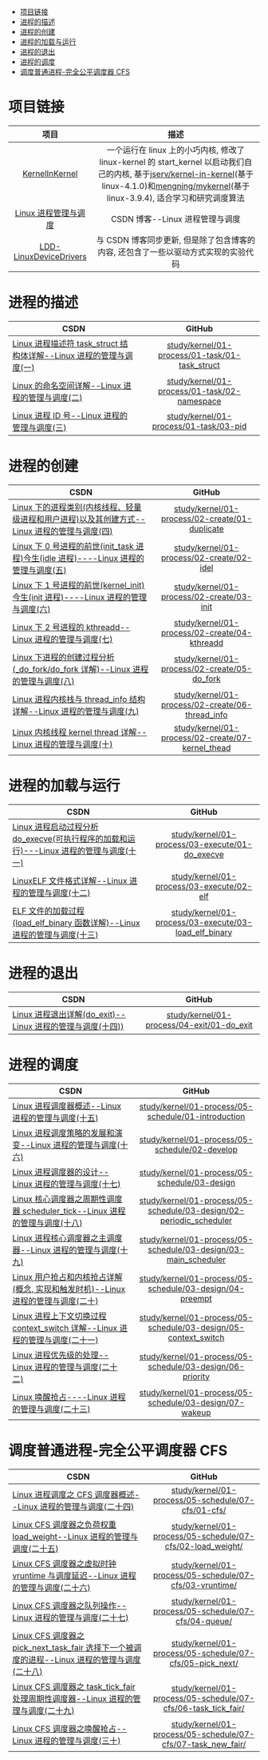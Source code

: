
<!-- @import "[TOC]" {cmd="toc" depthFrom=1 depthTo=6 orderedList=false} -->

<!-- code_chunk_output -->

- [项目链接](#项目链接)
- [进程的描述](#进程的描述)
- [进程的创建](#进程的创建)
- [进程的加载与运行](#进程的加载与运行)
- [进程的退出](#进程的退出)
- [进程的调度](#进程的调度)
- [调度普通进程-完全公平调度器 CFS](#调度普通进程-完全公平调度器-cfs)

<!-- /code_chunk_output -->

# 项目链接

| 项目 | 描述 |
|:-------:|:-------:|
| [KernelInKernel](https://github.com/gatieme/KernelInKernel) | 一个运行在 linux 上的小巧内核, 修改了 linux-kernel 的 start_kernel 以启动我们自己的内核, 基于[jserv/kernel-in-kernel](https://github.com/jserv/kernel-in-kernel)(基于 linux-4.1.0)和[mengning/mykernel](https://github.com/mengning/mykernel)(基于 linux-3.9.4), 适合学习和研究调度算法 |
| [Linux 进程管理与调度](http://blog.csdn.net/gatieme/article/category/6225543) | CSDN 博客--Linux 进程管理与调度 |
| [LDD-LinuxDeviceDrivers](https://github.com/gatieme/LDD-LinuxDeviceDrivers/tree/master/study/kernel/01-process) | 与 CSDN 博客同步更新, 但是除了包含博客的内容, 还包含了一些以驱动方式实现的实验代码 |

# 进程的描述

| CSDN | GitHub |
| ------------- |:-------------:|
| [Linux 进程描述符 task_struct 结构体详解--Linux 进程的管理与调度(一)](http://blog.csdn.net/gatieme/article/details/51383272)| [study/kernel/01-process/01-task/01-task_struct](https://github.com/gatieme/LDD-LinuxDeviceDrivers/tree/master/study/kernel/01-process/01-task/01-task_struct) |
|[ Linux 的命名空间详解--Linux 进程的管理与调度(二)](http://blog.csdn.net/gatieme/article/details/51383322) | [study/kernel/01-process/01-task/02-namespace](https://github.com/gatieme/LDD-LinuxDeviceDrivers/tree/master/study/kernel/01-process/01-task/02-namespace) |
|[Linux 进程 ID 号--Linux 进程的管理与调度(三)](http://blog.csdn.net/gatieme/article/details/51383377) | [study/kernel/01-process/01-task/03-pid](https://github.com/gatieme/LDD-LinuxDeviceDrivers/tree/master/study/kernel/01-process/01-task/03-pid)|

# 进程的创建

| CSDN | GitHub |
| ------------- |:-------------:|
| [Linux 下的进程类别(内核线程、轻量级进程和用户进程)以及其创建方式--Linux 进程的管理与调度(四)    ](http://blog.csdn.net/gatieme/article/details/51482122) | [study/kernel/01-process/02-create/01-duplicate](https://github.com/gatieme/LDD-LinuxDeviceDrivers/tree/master/study/kernel/01-process/02-create/01-duplicate)|
| [Linux 下 0 号进程的前世(init_task 进程)今生(idle 进程)----Linux 进程的管理与调度(五)](http://blog.csdn.net/gatieme/article/details/51484562) | [study/kernel/01-process/02-create/02-idel](http://blog.csdn.net/gatieme/article/details/51484562) |
| [Linux 下 1 号进程的前世(kernel_init)今生(init 进程)----Linux 进程的管理与调度(六)](http://blog.csdn.net/gatieme/article/details/51532804) | [study/kernel/01-process/02-create/03-init](https://github.com/gatieme/LDD-LinuxDeviceDrivers/tree/master/study/kernel/01-process/02-create/03-init)|
| [Linux 下 2 号进程的 kthreadd--Linux 进程的管理与调度(七)](http://blog.csdn.net/gatieme/article/details/51566690) | [study/kernel/01-process/02-create/04-kthreadd](http://blog.csdn.net/gatieme/article/details/51566690) |
| [Linux 下进程的创建过程分析(_do_fork/do_fork 详解)--Linux 进程的管理与调度(八)](http://blog.csdn.net/gatieme/article/details/51569932)| [study/kernel/01-process/02-create/05-do_fork](https://github.com/gatieme/LDD-LinuxDeviceDrivers/tree/master/study/kernel/01-process/02-create/05-do_fork) |
| [Linux 进程内核栈与 thread_info 结构详解--Linux 进程的管理与调度(九)](http://blog.csdn.net/gatieme/article/details/51577479) | [study/kernel/01-process/02-create/06-thread_info](https://github.com/gatieme/LDD-LinuxDeviceDrivers/tree/master/study/kernel/01-process/02-create/06-thread_info) |
| [Linux 内核线程 kernel thread 详解--Linux 进程的管理与调度(十)](http://blog.csdn.net/gatieme/article/details/51589205) | [study/kernel/01-process/02-create/07-kernel_thead](https://github.com/gatieme/LDD-LinuxDeviceDrivers/tree/master/study/kernel/01-process/02-create/07-kernel_thead)|

# 进程的加载与运行

| CSDN | GitHub |
| ------------- |:-------------:|
| [Linux 进程启动过程分析 do_execve(可执行程序的加载和运行)---Linux 进程的管理与调度(十一)](http://blog.csdn.net/gatieme/article/details/51594439) | [study/kernel/01-process/03-execute/01-do_execve](https://github.com/gatieme/LDD-LinuxDeviceDrivers/tree/master/study/kernel/01-process/03-execute/01-do_execve) |
| [LinuxELF 文件格式详解--Linux 进程的管理与调度(十二)](http://blog.csdn.net/gatieme/article/details/51615799) | [study/kernel/01-process/03-execute/02-elf](https://github.com/gatieme/LDD-LinuxDeviceDrivers/tree/master/study/kernel/01-process/03-execute/02-elf)|
| [ELF 文件的加载过程(load_elf_binary 函数详解)--Linux 进程的管理与调度(十三)](http://blog.csdn.net/gatieme/article/details/51628257) |  [study/kernel/01-process/03-execute/03-load_elf_binary](https://github.com/gatieme/LDD-LinuxDeviceDrivers/tree/master/study/kernel/01-process/03-execute/03-load_elf_binary) |

# 进程的退出

| CSDN | GitHub |
| ------------- |:-------------:|
| [Linux 进程退出详解(do_exit)--Linux 进程的管理与调度(十四))](http://blog.csdn.net/gatieme/article/details/51638706) | [study/kernel/01-process/04-exit/01-do_exit](https://github.com/gatieme/LDD-LinuxDeviceDrivers/tree/master/study/kernel/01-process/04-exit/01-do_exit) |

# 进程的调度

| CSDN | GitHub |
| ------------- |:-------------:|
| [Linux 进程调度器概述--Linux 进程的管理与调度(十五)](http://blog.csdn.net/gatieme/article/details/51699889) | [study/kernel/01-process/05-schedule/01-introduction](https://github.com/gatieme/LDD-LinuxDeviceDrivers/tree/master/study/kernel/01-process/05-schedule/01-introduction) |
| [Linux 进程调度策略的发展和演变--Linux 进程的管理与调度(十六)](http://blog.csdn.net/gatieme/article/details/51701149)| [study/kernel/01-process/05-schedule/02-develop](https://github.com/gatieme/LDD-LinuxDeviceDrivers/tree/master/study/kernel/01-process/05-schedule/02-develop) |
| [Linux 进程调度器的设计--Linux 进程的管理与调度(十七)](http://blog.csdn.net/gatieme/article/details/51702662) | [study/kernel/01-process/05-schedule/03-design](https://github.com/gatieme/LDD-LinuxDeviceDrivers/tree/master/study/kernel/01-process/05-schedule/03-design) |
| [Linux 核心调度器之周期性调度器 scheduler_tick--Linux 进程的管理与调度(十八)](http://blog.csdn.net/gatieme/article/details/51872561) | [study/kernel/01-process/05-schedule/03-design/02-periodic_scheduler](https://github.com/gatieme/LDD-LinuxDeviceDrivers/tree/master/study/kernel/01-process/05-schedule/03-design/02-periodic_scheduler) |
| [Linux 进程核心调度器之主调度器--Linux 进程的管理与调度(十九)](http://blog.csdn.net/gatieme/article/details/51872594) | [study/kernel/01-process/05-schedule/03-design/03-main_scheduler](https://github.com/gatieme/LDD-LinuxDeviceDrivers/tree/master/study/kernel/01-process/05-schedule/03-design/03-main_scheduler) |
| [Linux 用户抢占和内核抢占详解(概念, 实现和触发时机)--Linux 进程的管理与调度(二十)](http://blog.csdn.net/gatieme/article/details/51872618) | [study/kernel/01-process/05-schedule/03-design/04-preempt](https://github.com/gatieme/LDD-LinuxDeviceDrivers/tree/master/study/kernel/01-process/05-schedule/03-design/04-preempt) |
| [Linux 进程上下文切换过程 context_switch 详解--Linux 进程的管理与调度(二十一)](http://blog.csdn.net/gatieme/article/details/51872659) | [study/kernel/01-process/05-schedule/03-design/05-context_switch](https://github.com/gatieme/LDD-LinuxDeviceDrivers/tree/master/study/kernel/01-process/05-schedule/03-design/05-context_switch) |
| [Linux 进程优先级的处理--Linux 进程的管理与调度(二十二)](http://blog.csdn.net/gatieme/article/details/51719208) | [study/kernel/01-process/05-schedule/03-design/06-priority](https://github.com/gatieme/LDD-LinuxDeviceDrivers/tree/master/study/kernel/01-process/05-schedule/03-design/06-priority) |
| [Linux 唤醒抢占----Linux 进程的管理与调度(二十三)](http://blog.csdn.net/gatieme/article/details/51872831) | [study/kernel/01-process/05-schedule/03-design/07-wakeup](https://github.com/gatieme/LDD-LinuxDeviceDrivers/tree/master/study/kernel/01-process/05-schedule/03-design/07-wakeup) |

# 调度普通进程-完全公平调度器 CFS

| CSDN | GitHub |
| ------------- |:-------------:|
| [Linux 进程调度之 CFS 调度器概述--Linux 进程的管理与调度(二十四)](http://blog.csdn.net/gatieme/article/details/52067518) |  [study/kernel/01-process/05-schedule/07-cfs/01-cfs/](https://github.com/gatieme/LDD-LinuxDeviceDrivers/tree/master/study/kernel/01-process/05-schedule/07-cfs/01-cfs) |
| [Linux CFS 调度器之负荷权重 load_weight--Linux 进程的管理与调度(二十五)](http://blog.csdn.net/gatieme/article/details/52067665) | [study/kernel/01-process/05-schedule/07-cfs/02-load_weight/](https://github.com/gatieme/LDD-LinuxDeviceDrivers/tree/master/study/kernel/01-process/05-schedule/07-cfs/02-load_weight) |
| [Linux CFS 调度器之虚拟时钟 vruntime 与调度延迟--Linux 进程的管理与调度(二十六)](http://blog.csdn.net/gatieme/article/details/52067748) | [study/kernel/01-process/05-schedule/07-cfs/03-vruntime/](https://github.com/gatieme/LDD-LinuxDeviceDrivers/tree/master/study/kernel/01-process/05-schedule/07-cfs/03-vruntime) |
| [Linux CFS 调度器之队列操作--Linux 进程的管理与调度(二十七)](http://blog.csdn.net/gatieme/article/details/52067898) |  [study/kernel/01-process/05-schedule/07-cfs/04-queue/](https://github.com/gatieme/LDD-LinuxDeviceDrivers/tree/master/study/kernel/01-process/05-schedule/07-cfs/04-queue) |
| [Linux CFS 调度器之 pick_next_task_fair 选择下一个被调度的进程--Linux 进程的管理与调度(二十八)](http://blog.csdn.net/gatieme/article/details/52068016) | [study/kernel/01-process/05-schedule/07-cfs/05-pick_next/](https://github.com/gatieme/LDD-LinuxDeviceDrivers/tree/master/study/kernel/01-process/05-schedule/07-cfs/05-pick_next) |
| [Linux CFS 调度器之 task_tick_fair 处理周期性调度器--Linux 进程的管理与调度(二十九)](http://blog.csdn.net/gatieme/article/details/52068050) | [study/kernel/01-process/05-schedule/07-cfs/06-task_tick_fair/](https://github.com/gatieme/LDD-LinuxDeviceDrivers/tree/master/study/kernel/01-process/05-schedule/07-cfs/06-task_tick_fair) |
| [Linux CFS 调度器之唤醒抢占--Linux 进程的管理与调度(三十)](http://blog.csdn.net/gatieme/article/details/52068061) | [study/kernel/01-process/05-schedule/07-cfs/07-task_new_fair/](https://github.com/gatieme/LDD-LinuxDeviceDrivers/tree/master/study/kernel/01-process/05-schedule/07-cfs/07-task_new_fair) |